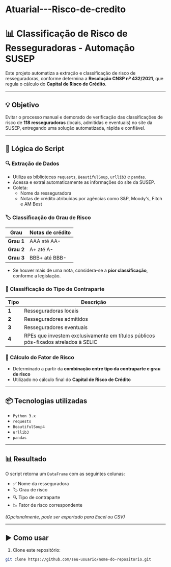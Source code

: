 # Atuarial---Risco-de-credito

# 📊 Classificação de Risco de Resseguradoras - Automação SUSEP

Este projeto automatiza a extração e classificação de risco de resseguradoras, conforme determina a **Resolução CNSP nº 432/2021**, que regula o cálculo do **Capital de Risco de Crédito**.

---

## 💡 Objetivo

Evitar o processo manual e demorado de verificação das classificações de risco de **118 resseguradoras** (locais, admitidas e eventuais) no site da SUSEP, entregando uma solução automatizada, rápida e confiável.

---

## 🧠 Lógica do Script

### 🔍 Extração de Dados
- Utiliza as bibliotecas `requests`, `BeautifulSoup`, `urllib3` e `pandas`.
- Acessa e extrai automaticamente as informações do site da SUSEP.
- Coleta:
  - Nome da resseguradora
  - Notas de crédito atribuídas por agências como S&P, Moody's, Fitch e AM Best

### 🏷️ Classificação do Grau de Risco

| Grau | Notas de crédito |
|------|------------------|
| **Grau 1** | AAA até AA- |
| **Grau 2** | A+ até A- |
| **Grau 3** | BBB+ até BBB- |

- Se houver mais de uma nota, considera-se a **pior classificação**, conforme a legislação.

### 🧾 Classificação do Tipo de Contraparte

| Tipo | Descrição |
|------|-----------|
| **1** | Resseguradoras locais |
| **2** | Resseguradores admitidos |
| **3** | Resseguradores eventuais |
| **4** | RPEs que investem exclusivamente em títulos públicos pós-fixados atrelados à SELIC |

### 🧮 Cálculo do Fator de Risco
- Determinado a partir da **combinação entre tipo da contraparte e grau de risco**
- Utilizado no cálculo final do **Capital de Risco de Crédito**

---

## 📦 Tecnologias utilizadas
- `Python 3.x`
- `requests`
- `BeautifulSoup4`
- `urllib3`
- `pandas`

---

## 📊 Resultado

O script retorna um `DataFrame` com as seguintes colunas:

- ✅ Nome da resseguradora  
- 🏷️ Grau de risco  
- 🔍 Tipo de contraparte  
- 📉 Fator de risco correspondente  

*(Opcionalmente, pode ser exportado para Excel ou CSV)*

---

## ▶️ Como usar

1. Clone este repositório:
```bash
git clone https://github.com/seu-usuario/nome-do-repositorio.git
